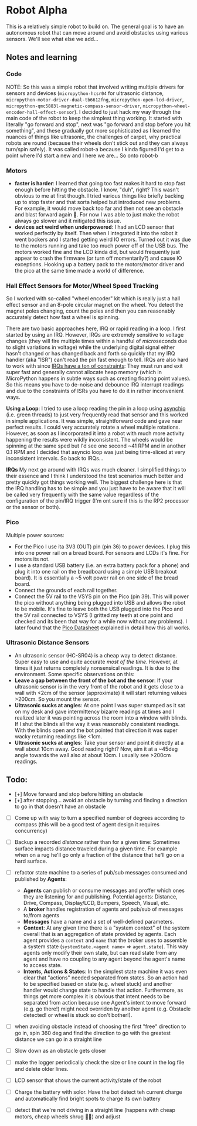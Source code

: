 # Robot Alpha

This is a relatively simple robot to build on. The general goal is to have an autonomous robot that can move around and avoid obstacles using various sensors. We'll see what else we add...

## Notes and learning

### Code
NOTE: So this was a simple robot that involved writing multiple drivers for sensors and devices (`micropython-hcsr04` for ultrasonic distance, `micropython-motor-driver-dual-tb6612fng`, `micropython-open-lcd-driver`, `micropython-qmc5883l-magnetic-compass-sensor-driver`, `micropython-wheel-encoder-hall-effect-sensor`). I decided to just hack my way through the main code of the robot to keep the simplest thing working. It started with literally "go forward and stop", next was "go forward and stop before you hit something", and these gradually got more sophisticated as I learned the nuances of things like ultrasonic, the challenges of carpet, why practical robots are round (because their wheels don't stick out and they can always turn/spin safely). It was called robot-a because I kinda figured I'd get to a point where I'd start a new and I here we are... So onto robot-b

### Motors

- **faster is harder**: I learned that going too fast makes it hard to stop fast enough before hitting the obstacle. I know, "duh", right? This wasn't obvious to me at first though. I tried various things like briefly backing up to stop faster and that sorta helped but introduced new problems. For example, it would move back too far and then not see an obstacle and blast forward again 🤣. For now I was able to just make the robot always go slower and it mitigated this issue.
- **devices act weird when underpowered**: I had an LCD sensor that worked perfectly by itself. Then when I integrated it into the robot it went bockers and I started getting weird IO errors. Turned out it was due to the motors running and take too much power off of the USB bus. The motors worked fine and the LCD kinda did, but would frequently just appear to crash the firmware (or turn off momentarily?) and cause IO exceptions. Hooking up a battery pack to the motors/motor driver and the pico at the same time made a world of difference.

### Hall Effect Sensors for Motor/Wheel Speed Tracking

So I worked with so-called "wheel encoder" kit which is really just a hall effect sensor and an 8-pole circular magnet on the wheel. You detect the magnet poles changing, count the poles and then you can reasonably accurately detect how fast a wheel is spinning.

There are two basic approaches here, IRQ or rapid reading in a loop. I first started by using an IRQ. However, IRQs are extremely sensitive to voltage changes (they will fire multiple times within a handful of *micro*seconds due to slight variations in voltage) while the underlying digital signal either hasn't changed or has changed back and forth so quickly that my IRQ handler (aka "ISR") can't read the pin fast enough to tell. IRQs are also hard to work with since [IRQs have a ton of constraints](https://docs.micropython.org/en/latest/reference/isr_rules.html): They must run and exit super fast and generally cannot allocate heap memory (which in MicroPython happens in subtle ways such as creating floating point values).
So this means you have to de-noise and debounce IRQ interrupt readings and due to the constraints of ISRs you have to do it in rather inconvenient ways.

**Using a Loop**: I tried to use a loop reading the pin in a loop using [asynchio](https://docs.micropython.org/en/latest/library/uasyncio.html) (i.e. green threads) to just very frequently read that sensor and this worked in simple applications. It was simple, straightforward code and gave near perfect results. I could very accurately rotate a wheel multiple rotations. However, as soon as I incorporated it into a robot with much more activity happening the results were wildly inconsistent. The wheels would be spinning at the same sped but I'd see one second ~41 RPM and in another 0.1 RPM and I decided that asyncio loop was just being time-sliced at very inconsistent intervals. So back to IRQs...

**IRQs** My next go around with IRQs was much cleaner. I simplified things to their essence and I think I understood the test scenarios much better and pretty quickly got things working well. The biggest challenge here is that the IRQ handling has to be simple and you just have to be aware that it will be called very frequently with the same value regardless of the configuration of the pin/IRQ trigger (I'm ont sure if this is the RP2 processor or the sensor or both).

### Pico

Multiple power sources:

- For the Pico I use ita 3V3 (OUT) pin (pin 36) to power devices. I plug this into one power rail on a bread board. For sensors and LCDs it's fine. For motors its not.
- I use a standard USB battery (i.e. an extra battery pack for a phone) and plug it into one rail on the breadboard using a simple USB breakout board). It is essentially a ~5 volt power rail on one side of the bread board.
- Connect the grounds of each rail together.
- Connect the 5V rail to the VSYS pin on the Pico (pin 39). This will power the pico without anything being plugged into USB and allows the robot to be mobile. It's fine to leave both the USB plugged into the Pico and the 5V rail connected to VSYS (I gritted my teeth at one point and checked and its been that way for a while now without any problems). I later found that the [Pico Datasheet](https://datasheets.raspberrypi.com/) explained in detail how this all works.

### Ultrasonic Distance Sensors

- An ultrasonic sensor (HC-SR04) is a cheap way to detect distance. Super easy to use and quite accurate _most of the time_. However, at times it just returns completely nonsensical readings. It is due to the environment. Some specific observations on this:
- **Leave a gap between the front of the bot and the sensor**: If your ultrasonic sensor is in the very front of the robot and it gets close to a wall with <2cm of the sensor (approximate) it will start returning values >200cm. So you mount the sensor.
- **Ultrasonic sucks at angles**: At one point I was super stumped as it sat on my desk and gave intermittency bizarre readings at times and I realized later it was pointing across the room into a window with blinds. If I shut the blinds all the way it was reasonably consistent readings. With the blinds open and the bot pointed that direction it was super wacky returning readings like <1cm.
- **Ultrasonic sucks at angles**: Take your sensor and point it directly at a wall about 10cm away. Good reading right? Now, aim it at a ~45deg angle towards the wall also at about 10cm. I usually see >200cm readings.

## Todo:

- [+] Move forward and stop before hitting an obstacle
- [+] after stopping... avoid an obstacle by turning and finding a direction to go in that doesn't have an obstacle
- [ ] Come up with way to turn a specified number of degrees according to compass (this will be a good test of agent design it requires concurrency)
- [ ] Backup a recorded *distance* rather than for a given time: Sometimes surface impacts distance traveled during a given time. For example when on a rug he'll go only a fraction of the distance that he'll go on a hard surface.
- [ ] refactor state machine to a series of pub/sub messages consumed and published by **Agents**:
  - **Agents** can publish or consume messages and proffer which ones they are listening for and publishing. Potential agents: Distance, Drive, Compass, Display/LCD, Bumpers, Speech, Visual, etc.
  - A **broker** handles registration of agents and pub/sub of messages to/from agents
  - **Messages** have a name and a set of well-defined parameters.
  - **Context**: At any given time there is a "system context" of the system overall that is an aggregation of state provided by agents. Each agent provides a `context` and `name` that the broker uses to assemble a system state (`systemState.<agent name>` => `agent.state`). This way agents only modify their own state, but can read state from any agent and have no coupling to any agent beyond the agent's name to access state.
  - **Intents, Actions & States**: In the simplest state machine it was even clear that "actions" needed separated from states. So an action had to be specified based on state (e.g. wheel stuck) and another handler would change state to handle that action. Furthermore, as things get more complex it is obvious that intent needs to be separated from action because one Agent's intent to move forward (e.g. go there!) might need overriden by another agent (e.g. Obstacle detected! or wheel is stuck so don't bother!).
- [ ] when avoiding obstacle instead of choosing the first "free" direction to go in, spin 360 deg and find the direction to go with the greatest distance we can go in a straight line
- [ ] Slow down as an obstacle gets closer
- [ ] make the logger periodically check the size or line count in the log file and delete older lines.
- [ ] LCD sensor that shows the current activity/state of the robot

- [ ] Charge the battery with solor. Have the bot detect teh current charge and automatically find bright spots to charge its own battery

- [ ] detect that we're not driving in a straight line (happens with cheap motors, cheap wheels shrug 🤷‍♂️) and adjust
